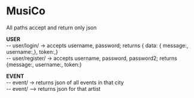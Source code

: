 # MusiCo


All paths accept and return only json


**USER**</br>
-- user/login/ -> accepts username, password; returns { data: { message:, username:,}, token:,} </br>
-- user/register/ -> accepts username, password, password2; returns {message:, username:, token:} </br>

**EVENT**</br>
-- event/<location> -> returns json of all events in that city </br>
-- event/<id> --> returns json for that artist </br>
  
 
